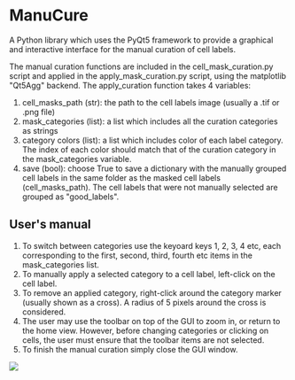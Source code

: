 # ManuCure
A Python library which uses the PyQt5 framework to provide a graphical and interactive interface for the manual curation of cell labels.

The manual curation functions are included in the cell_mask_curation.py script and applied in the apply_mask_curation.py script, using the matplotlib "Qt5Agg" backend.
The apply_curation function takes 4 variables:
  1. cell_masks_path (str): the path to the cell labels image (usually a .tif or .png file)
  2. mask_categories (list): a list which includes all the curation categories as strings
  3. category colors (list): a list which includes color of each label category. The index of each color should match that of the curation category in the mask_categories variable.
  4. save (bool): choose True to save a dictionary with the manually grouped cell labels in the same folder as the masked cell labels (cell_masks_path).
The cell labels that were not manually selected are grouped as "good_labels".

## User's manual
  1. To switch between categories use the keyoard keys 1, 2, 3, 4 etc, each corresponding to the first, second, third, fourth etc items in the mask_categories list.
  2. To manually apply a selected category to a cell label, left-click on the cell label.
  3. To remove an applied category, right-click around the category marker (usually shown as a cross). A radius of 5 pixels around the cross is considered.
  4. The user may use the toolbar on top of the GUI to zoom in, or return to the home view. However, before changing categories or clicking on cells, the user must ensure that the toolbar items are not selected.
  5. To finish the manual curation simply close the GUI window. 

![](https://github.com/alexSysBio/ManuCur/blob/main/example_movie.gif)
